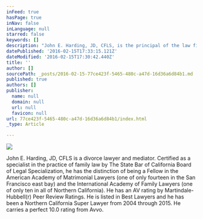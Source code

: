 ```yaml
---
inFeed: true
hasPage: true
inNav: false
inLanguage: null
starred: false
keywords: []
description: "John E. Harding, JD, CFLS, is the principal of the law firm of Harding & Associates Family Law, with offices in Pleasanton, Walnut Creek, and San Francisco, California. He is a certified family law specialist who has maintained an active family law practice in Northern California since 1989. He is an experienced divorce lawyer and mediator with expertise in pre-nuptial agreements, divorce, post-divorce, parenting, paternity, property division, support, and all other family law matters. In addition to being a family law litigator, he practices collaborative divorce and provides mediation services for couples with and without attorneys, case evaluation mediation, and parenting coordinator services.  John is a Fellow in the American Academy of Matrimonial Lawyers and the International Academy of Matrimonial Lawyers. He enjoys an AV rating by Martindale-Hubbell® Peer Review Ratings, the highest ranking a lawyer can receive. He has been repeatedly named to the “Northern California Super Lawyers\" list. This list presents Northern California's top lawyers as chosen by their peers and through the independent research of Law & Politics. The list of Northern California Super Lawyers is based on surveys of more than 56,000 lawyers across the northern part of the state. The Super Lawyers list reflects the top 5 percent of Northern California attorneys. The results are also published in San Francisco Magazine."
datePublished: '2016-02-15T17:33:15.121Z'
dateModified: '2016-02-15T17:30:42.440Z'
title: ''
author: []
sourcePath: _posts/2016-02-15-77ce423f-5465-480c-a47d-16d36a6d84b1.md
published: true
authors: []
publisher:
  name: null
  domain: null
  url: null
  favicon: null
url: 77ce423f-5465-480c-a47d-16d36a6d84b1/index.html
_type: Article

---
```

![](https://the-grid-user-content.s3-us-west-2.amazonaws.com/543c1d01-8cab-4925-81ee-d1d7edb5bb31.jpg)

John E. Harding, JD, CFLS is a divorce lawyer and mediator. Certified as a specialist in the practice of family law by The State Bar of California Board of Legal Specialization, he has the distinction of being a Fellow in the American Academy of Matrimonial Lawyers (one of only fourteen in the San Francisco east bay) and the International Academy of Family Lawyers (one of only ten in all of Northern California). He has an AV rating by Martindale-Hubbell(r) Peer Review Ratings. He is listed in Best Lawyers and he has been a Northern California Super Lawyer from 2004 through 2015\. He carries a perfect 10.0 rating from Avvo.